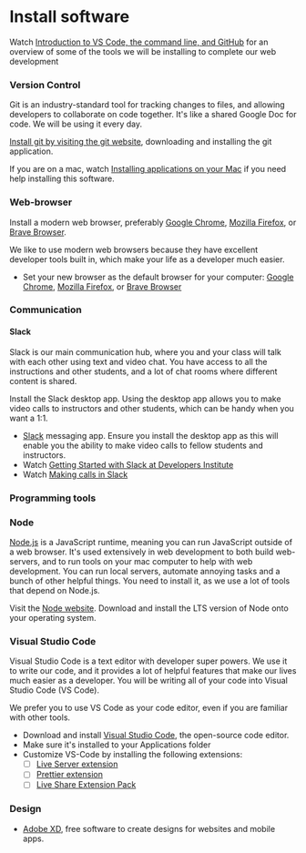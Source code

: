# Install software

Watch [Introduction to VS Code, the command line, and GitHub](https://www.loom.com/share/9c662808140e4b8893f7e0424847f6b1) for an overview of some of the tools we will be installing to complete our web development

### Version Control

Git is an industry-standard tool for tracking changes to files, and allowing developers to collaborate on code together. It's like a shared Google Doc for code. We will be using it every day.

[Install git by visiting the git website](https://git-scm.com/downloads), downloading and installing the git application. 

If you are on a mac, watch [Installing applications on your Mac](https://www.loom.com/share/1325f420d7aa4871ac5fba2e721b4422?from_recorder=1) if you need help installing this software.

### Web-browser

Install a modern web browser, preferably [Google Chrome](https://www.google.com/chrome/index.html), [Mozilla Firefox](https://www.mozilla.org/en-US/firefox/new/), or [Brave Browser](https://brave.com/).

We like to use modern web browsers because they have excellent developer tools built in, which make your life as a developer much easier.

- Set your new browser as the default browser for your computer: [Google Chrome](https://support.google.com/chrome/answer/95417?co=GENIE.Platform%3DDesktop&hl=en), [Mozilla Firefox](https://support.mozilla.org/en-US/kb/make-firefox-your-default-browser), or [Brave Browser](https://support.brave.com/hc/en-us/articles/360020406572-How-do-I-set-Brave-to-be-my-Default-Browser-)

### Communication

#### Slack

Slack is our main communication hub, where you and your class will talk with each other using text and video chat. You have access to all the instructions and other students, and a lot of chat rooms where different content is shared.

Install the Slack desktop app. Using the desktop app allows you to make video calls to instructors and other students, which can be handy when you want a 1:1.

- [Slack](https://slack.com/intl/en-nz/) messaging app. Ensure you install the desktop app as this will enable you the ability to make video calls to fellow students and instructors.
- Watch [Getting Started with Slack at Developers Institute](https://www.loom.com/share/a3b3687160364ce8aa9d19e452826736?from_recorder=1)
- Watch [Making calls in Slack](https://www.loom.com/share/67c6ec6d949641e9b84c106493616c76?from_recorder=1)

### Programming tools

### Node

[Node.js](https://nodejs.org/en/) is a JavaScript runtime, meaning you can run JavaScript outside of a web browser. It's used extensively in web development to both build web-servers, and to run tools on your mac computer to help with web development. You can run local servers, automate annoying tasks and a bunch of other helpful things. You need to install it, as we use a lot of tools that depend on Node.js.

Visit the [Node website](https://nodejs.org/en/). Download and install the LTS version of Node onto your operating system.

### Visual Studio Code

Visual Studio Code is a text editor with developer super powers. We use it to write our code, and it provides a lot of helpful features that make our lives much easier as a developer. You will be writing all of your code into Visual Studio Code (VS Code).

We prefer you to use VS Code as your code editor, even if you are familiar with other tools.

- Download and install [Visual Studio Code](https://code.visualstudio.com/), the open-source code editor.
- Make sure it's installed to your Applications folder
- Customize VS-Code by installing the following extensions:
  - [ ] [Live Server extension](https://marketplace.visualstudio.com/items?itemName=ritwickdey.LiveServer)
  - [ ] [Prettier extension](https://marketplace.visualstudio.com/items?itemName=esbenp.prettier-vscode)
  - [ ] [Live Share Extension Pack](https://marketplace.visualstudio.com/items?itemName=MS-vsliveshare.vsliveshare-pack)

### Design

- [Adobe XD](https://www.adobe.com/products/xd.html), free software to create designs for websites and mobile apps.
